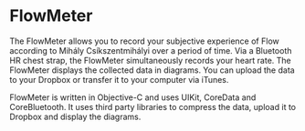 # FlowMeter
The FlowMeter allows you to record your subjective experience of Flow according to Mihály Csíkszentmihályi over a period of time. Via a Bluetooth HR chest strap, the FlowMeter simultaneously records your heart rate. The FlowMeter displays the collected data in diagrams. You can upload the data to your Dropbox or transfer it to your computer via iTunes. 

FlowMeter is written in Objective-C and uses UIKit, CoreData and CoreBluetooth. It uses third party libraries to compress the data, upload it to Dropbox and display the diagrams.
